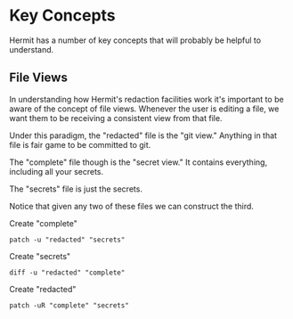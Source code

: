 # Key Concepts

Hermit has a number of key concepts that will probably be helpful to
understand.

## File Views

In understanding how Hermit's redaction facilities work it's important
to be aware of the concept of file views. Whenever the user is editing
a file, we want them to be receiving a consistent view from that file.

Under this paradigm, the "redacted" file is the "git view."  Anything
in that file is fair game to be committed to git.

The "complete" file though is the "secret view."  It contains
everything, including all your secrets.

The "secrets" file is just the secrets.

Notice that given any two of these files we can construct the third.

Create "complete"
```
patch -u "redacted" "secrets"
```

Create "secrets"
```
diff -u "redacted" "complete"
```

Create "redacted"
```
patch -uR "complete" "secrets"
```
